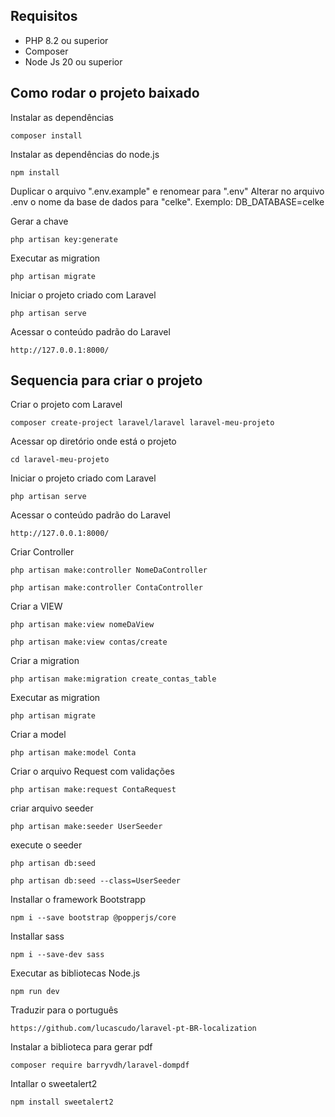 ## Requisitos

* PHP 8.2 ou superior
* Composer
* Node Js 20 ou superior

## Como rodar o projeto baixado
Instalar as dependências
```
composer install
```
Instalar as dependências do node.js
```
npm install
```

Duplicar o arquivo ".env.example" e renomear para ".env"
Alterar no arquivo .env o nome da base de dados para "celke". Exemplo: DB_DATABASE=celke

Gerar a chave
```
php artisan key:generate
```

Executar as migration
```
php artisan migrate
```

Iniciar o projeto criado com Laravel
```
php artisan serve
```

Acessar o conteúdo padrão do Laravel
```
http://127.0.0.1:8000/
```

## Sequencia para criar o projeto
Criar o projeto com Laravel
```
composer create-project laravel/laravel laravel-meu-projeto
```

Acessar op diretório onde está o projeto
```
cd laravel-meu-projeto
```

Iniciar o projeto criado com Laravel
```
php artisan serve
```

Acessar o conteúdo padrão do Laravel
```
http://127.0.0.1:8000/
```

Criar Controller
```
php artisan make:controller NomeDaController
```
```
php artisan make:controller ContaController
```

Criar a VIEW
```
php artisan make:view nomeDaView
```
```
php artisan make:view contas/create
```

Criar a migration
```
php artisan make:migration create_contas_table
```

Executar as migration
```
php artisan migrate
```

Criar a model
```
php artisan make:model Conta
```

Criar o arquivo Request com validações
```
php artisan make:request ContaRequest
```

criar arquivo seeder
```
php artisan make:seeder UserSeeder
```

execute o seeder
```
php artisan db:seed
 
php artisan db:seed --class=UserSeeder

```

Installar o framework Bootstrapp
```
npm i --save bootstrap @popperjs/core
```
Installar sass
```
npm i --save-dev sass
```
Executar as bibliotecas Node.js
```
npm run dev
```
Traduzir para o português
```
https://github.com/lucascudo/laravel-pt-BR-localization
```
Instalar a biblioteca para gerar pdf
```
composer require barryvdh/laravel-dompdf
```
Intallar o sweetalert2
```
npm install sweetalert2
```



